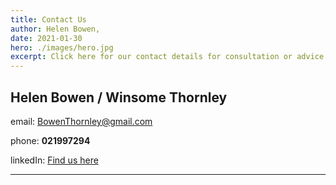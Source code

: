 ```yaml
---
title: Contact Us
author: Helen Bowen,
date: 2021-01-30
hero: ./images/hero.jpg
excerpt: Click here for our contact details for consultation or advice.
---
```


## Helen Bowen / Winsome Thornley

email:
[BowenThornley@gmail.com](BowenThornley@gmail.com)

phone: **021997294**

linkedIn: [Find us here](BowenThornley@gmail.com)

---
